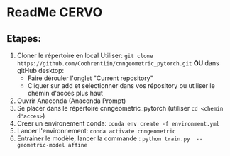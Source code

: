 # ReadMe CERVO

## Etapes:
1. Cloner le répertoire en local 
    Utiliser: ```git clone https://github.com/Coohrentiin/cnngeometric_pytorch.git```
    **OU** dans gitHub desktop: 
    - Faire dérouler l'onglet "Current repository"
    - Cliquer sur add et selectionner dans vos répository ou utiliser le chemin d'acces plus haut
2. Ouvrir Anaconda (Anaconda Prompt)
3. Se placer dans le répertoire cnngeometric_pytorch (utiliser ```cd <chemin d'acces>```)
4. Creer un environement conda: ```conda env create -f environment.yml```
5. Lancer l'environnement: ```conda activate cnngeometric```
6. Entrainer le modèle, lancer la commande : ```python train.py  --geometric-model affine```